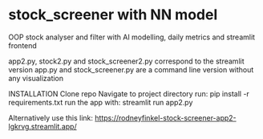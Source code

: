 # stock_screener with NN model
OOP stock analyser and filter with AI modelling, daily metrics and streamlit frontend

app2.py, stock2.py and stock_screener2.py correspond to the streamlit version
app.py and stock_screener.py are a command line version without any visualization

INSTALLATION
Clone repo
Navigate to project directory
run: pip install -r requirements.txt
run the app with: streamlit run app2.py


Alternatively use this link: https://rodneyfinkel-stock-screener-app2-lgkrvg.streamlit.app/
